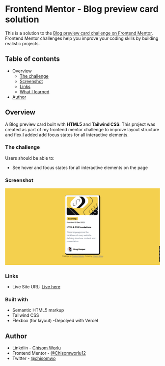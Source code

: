 # Frontend Mentor - Blog preview card solution

This is a solution to the [Blog preview card challenge on Frontend Mentor](https://www.frontendmentor.io/challenges/blog-preview-card-ckPaj01IcS). Frontend Mentor challenges help you improve your coding skills by building realistic projects. 

## Table of contents

- [Overview](#overview)
  - [The challenge](#the-challenge)
  - [Screenshot](#screenshot)
  - [Links](#links)
  - [What I learned](#what-i-learned)
- [Author](#author)


## Overview
A Blog preview card built with **HTML5** and **Tailwind CSS**. This project was created as part of my frontend mentor challenge to improve layout structure and flex.I added add focus states for all interactive elements.

### The challenge

Users should be able to:

- See hover and focus states for all interactive elements on the page

### Screenshot

![screenshot](./screenshot/screenshot.png)





### Links

- Live Site URL: [Live here](https://blog-preview-card-fawn-pi.vercel.app/)
### Built with

- Semantic HTML5 markup
- Tailwind CSS
- Flexbox (for layout)
-Depolyed with  Vercel


## Author

- Linkdlin - [Chisom Worlu](https://www.linkedin.com/in/chisomworlu)
- Frontend Mentor - [@Chisomworlu12](https://www.frontendmentor.io/profile/Chisomworlu12)
- Twitter - [@chisomwo](https://www.twitter.com/chisomwo)

